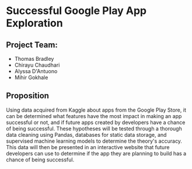 # Successful Google Play App Exploration

## Project Team: 
- Thomas Bradley
- Chirayu Chaudhari
- Alyssa D'Antuono
- Mihir Gokhale

## Proposition
Using data acquired from Kaggle about apps from the Google Play Store, it can be determined what features have the most impact in making an app successful or not, and if future apps created by developers have a chance of being successful. These hypotheses will be tested through a thorough data cleaning using Pandas, databases for static data storage, and supervised machine learning models to determine the theory's accuracy. This data will then be presented in an interactive website that future developers can use to determine if the app they are planning to build has a chance of being successful. 
